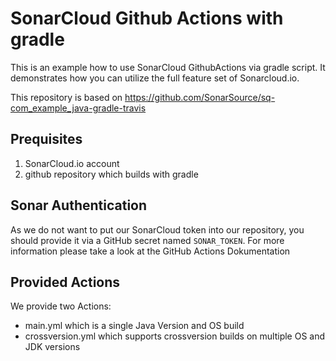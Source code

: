 # SonarCloud Github Actions with gradle
This is an example how to use SonarCloud GithubActions via gradle script.
It demonstrates how you can utilize the full feature set of Sonarcloud.io.

This repository is based on https://github.com/SonarSource/sq-com_example_java-gradle-travis

## Prequisites
1. SonarCloud.io account
2. github repository which builds with gradle

## Sonar Authentication
As we do not want to put our SonarCloud token into our repository, you should provide it
via a GitHub secret named `SONAR_TOKEN`. For more information please take a look at the
GitHub Actions Dokumentation

## Provided Actions

We provide two Actions:

- main.yml which is a single Java Version and OS build
- crossversion.yml which supports crossversion builds on multiple OS and JDK versions

